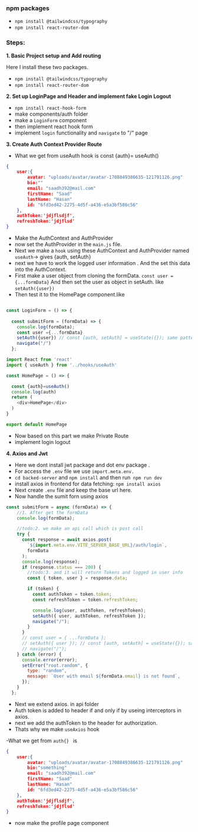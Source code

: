 


### npm packages

- `npm install @tailwindcss/typography`
- `npm install react-router-dom`



### Steps:

**1. Basic Project setup and Add routing**

Here I install these two packages.

- `npm install @tailwindcss/typography`
- `npm install react-router-dom`

**2. Set up LoginPage and Header and implement fake Login Logout**

- `npm install react-hook-form`
- make components/auth folder 
- make a `LoginForm` component
- then implement react hook form 
- implement `login` functionality and `navigate` to "/" page



**3. Create Auth Context Provider Route**

- What we get from useAuth hook is
const {auth}= useAuth()

```json
{
    user:{
        avatar: "uploads/avatar/avatar-1708849386635-121791126.png"
        bio:""
        email: "saadh392@mail.com"
        firstName: "Saad"
        lastName: "Hasan"
        id: "6fd3ed42-2275-4d5f-a436-e5a3bf586c56"
    },
    authToken:'jdjflsdjf',
    refreshToken:'jdjflsd'
}
```

- Make the AuthContext and AuthProvider 
- now set the AuthProvider in the `main.js` file.
- Next we make a `hook` using these AuthContext and AuthProvider named `useAuth`-> gives {auth, setAuth}
- next we have to work the logged user information . And the set this data into the AuthContext.
- First make a user object from cloning the formData. 
 `const user ={...formData}` 
  And then set the user as object in setAuth. like `setAuth({user})`
- Then test it to the HomePage component.like

```javascript

const LoginForm = () => {
 
  const submitForm = (formData) => {
    console.log(formData);
    const user ={...formData}
    setAuth({user}) // const [auth, setAuth] = useState({}); same pattern e update korte hbe setAuth
    navigate("/")
  };

import React from 'react'
import { useAuth } from '../hooks/useAuth'

const HomePage = () => {

  const {auth}=useAuth()
  console.log(auth)
  return (
    <div>HomePage</div>
  )
}

export default HomePage
```

- Now based on this part we make Private Route
- implement login logout 

**4. Axios and Jwt**
- Here we dont install jwt package and dot env package . 
- For access the `.env` file we use `import.meta.env.`
- `cd backed-server` and `npm install` and then run` npm run dev`
- install axios in frontend for data fetching: `npm install axios`
- Next create `.env` file and keep the base url here.
- Now handle the sumit forn using axios

```javascript
const submitForm = async (formData) => {
    //1. After get the formData
    console.log(formData);

    //todo:2. we make an api call which is post call
    try {
      const response = await axios.post(
        `${import.meta.env.VITE_SERVER_BASE_URL}/auth/login`,
        formData
      );
      console.log(response);
      if (response.status === 200) {
        //todo:3. and it will return Tokens and logged in user info
        const { token, user } = response.data;

        if (token) {
          const authToken = token.token;
          const refreshToken = token.refreshToken;

          console.log(user, authToken, refreshToken);
          setAuth({ user, authToken, refreshToken });
          navigate("/");
        }
      }
      // const user = { ...formData };
      // setAuth({ user }); // const [auth, setAuth] = useState({}); same pattern e update korte hbe setAuth
      // navigate("/");
    } catch (error) {
      console.error(error);
      setError("root.random", {
        type: "random",
        message: `User with email ${formData.email} is not found`,
      });
    }
  };

```

- Next we extend axios. in api folder
- Auth token is added to header if and only if by useing interceptors in axios.
- next we add the authToken to the header for authorization.
- Thats why we make `useAxios` hook 

-What we get from `auth{} ` is 

```json
{
    user:{
        avatar: "uploads/avatar/avatar-1708849386635-121791126.png"
        bio:"something"
        email: "saadh392@mail.com"
        firstName: "Saad"
        lastName: "Hasan"
        id: "6fd3ed42-2275-4d5f-a436-e5a3bf586c56"
    },
    authToken:'jdjflsdjf',
    refreshToken:'jdjflsd'
}
```
- now make the profile page component
